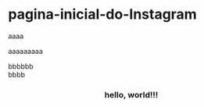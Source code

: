 # pagina-inicial-do-Instagram


<p>aaaa<p/> aaaaaaaaa


bbbbbb <br> bbbb

<h3><center>hello, world!!!<center/><h3/>

